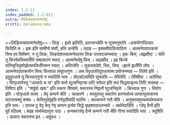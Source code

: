 ```yaml
---
index: 1.2.11
index_padded: 1.2.011
sutra: लिङ्सिचावात्मनेपदेषु
vritti: balamanorama

---
```

<<लिङ्सिचावात्मनेपदेषु>> - लिङ् । इको झलिति, हलन्ताच्चेति च सूत्रमनुवर्तते ।असंयोगा॑दित्यतः किदिति च । इक इति सामीप्ये षष्ठी, हलि अन्वेति । तदाह — इक्समीपादित्यादिना । आत्मनेपदपरकत्वं सिच एव विशेषणं, न तु लिङः, लिङादेशस्यात्मनेपदस्य लिङः परत्वाऽसम्भवात् । इकः किम्  ।वह्वक्षीष्ट । सति तु कित्त्वेवचिस्वपी॑ति सम्प्रसारणं स्यात् । आत्मनेपदेषु किम्  । अद्राक्षीत् । इह कित्त्वे सतिसृजिदृशोर्झल्यमकिती॑त्यम्न स्यात् । अतिप्तेति । लुङस्तादेशे, च्लिः, सिच् ।झलो झली॑ति लोपः । आत्मनेपदपरकत्वेन सिचः कित्त्वान्न लघूपधगुणः । अथ तेपृधातोरेदुपधत्वस्य प्रयोजनमाह —  तितेपे इति । इदुदुपधत्वे तु कित्त्वाद्गुणो न स्यादिति भावः । सेट्कोऽयमिति सूचयति —  तेपितेति । तेपिषीष्ट । अतेपिष्ट । ष्टिपृधातोस्तु "धात्वादेः षः स" इति सत्वे ष्टुत्वनिवृत्त्या लटि स्तेपत इति रूपं सिद्धवत्कृत्य लिटि रूपमाह —  तिष्टिप इति । "शर्पूर्वाः खयः" इति तकारः शिष्यते, षकारस्य निवृत्तौ ष्टुत्वनिवृत्तेः । कित्त्वान्न गुणः । तिष्टेप इति । ष्टेपृधातो रूपम् । तेपृ कम्पने चेति । चात्क्षरणे । वस्तुतस्तु चकारेण क्षरणार्थस्य लाभात्पूरवत्रास्य पाटस्त्यक्तुं शक्यः । केचित्तुदेपृ॑इति वर्गतृतीयादिं पठन्ति । चात्कम्पने गतौ चेति । अनुक्तसमुच्चयार्थश्चकार इति भाव- । एतच्च टु वेपृ केपृ गेपृ कम्पन इत्येव सिद्धे पृथ॒क्पाठाल्लभ्यते । अर्थभेदादिति । ग्लेपृ दैन्ये॑ इति पूर्वं पठितम् । #इह त्वर्थभेदात्पुनः पाठः । अन्यथाग्लेपृ दैन्ये कम्पने गतौ चे॑ति गौरवं स्यादिति भावः । त्रपूषिति । ऊकारः षकारश्च इत् । अदुपधः ।